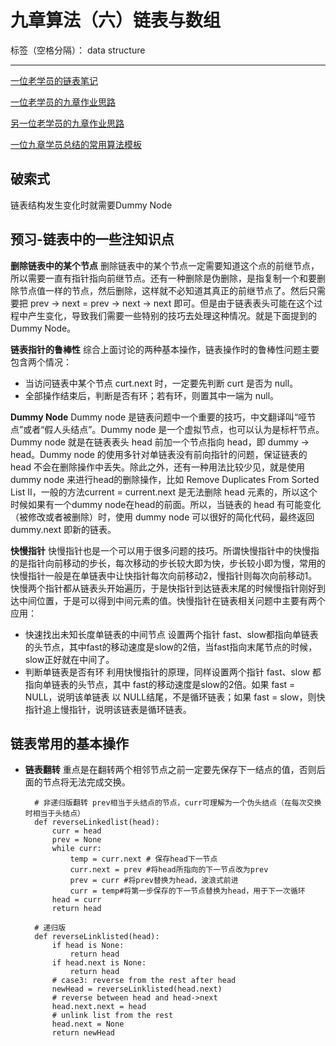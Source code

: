 ﻿# 九章算法（六）链表与数组

标签（空格分隔）： data structure

---

[一位老学员的链表笔记](http://blog.csdn.net/xiaqian0917/article/details/53266797)

[一位老学员的九章作业思路](http://www.cnblogs.com/kinghey-java-ljx/p/6290494.html)

[另一位老学员的九章作业思路](http://www.cnblogs.com/yueyebigdata/p/5126290.html)

[一位九章学员总结的常用算法模板](http://www.cnblogs.com/yueyebigdata/p/5126333.html)
## 破索式
链表结构发生变化时就需要Dummy Node

## 预习-链表中的一些注知识点
**删除链表中的某个节点**
删除链表中的某个节点一定需要知道这个点的前继节点，所以需要一直有指针指向前继节点。还有一种删除是伪删除，是指复制一个和要删除节点值一样的节点，然后删除，这样就不必知道其真正的前继节点了。然后只需要把 prev -> next = prev -> next -> next 即可。但是由于链表表头可能在这个过程中产生变化，导致我们需要一些特别的技巧去处理这种情况。就是下面提到的 Dummy Node。

**链表指针的鲁棒性**
综合上面讨论的两种基本操作，链表操作时的鲁棒性问题主要包含两个情况：
+ 当访问链表中某个节点 curt.next 时，一定要先判断 curt 是否为 null。
+ 全部操作结束后，判断是否有环；若有环，则置其中一端为 null。

**Dummy Node**
Dummy node 是链表问题中一个重要的技巧，中文翻译叫“哑节点”或者“假人头结点”。Dummy node 是一个虚拟节点，也可以认为是标杆节点。Dummy node 就是在链表表头 head 前加一个节点指向 head，即 dummy -> head。Dummy node 的使用多针对单链表没有前向指针的问题，保证链表的 head 不会在删除操作中丢失。除此之外，还有一种用法比较少见，就是使用 dummy node 来进行head的删除操作，比如 Remove Duplicates From Sorted List II，一般的方法current = current.next 是无法删除 head 元素的，所以这个时候如果有一个dummy node在head的前面。所以，当链表的 head 有可能变化（被修改或者被删除）时，使用 dummy node 可以很好的简化代码，最终返回 dummy.next 即新的链表。

**快慢指针**
快慢指针也是一个可以用于很多问题的技巧。所谓快慢指针中的快慢指的是指针向前移动的步长，每次移动的步长较大即为快，步长较小即为慢，常用的快慢指针一般是在单链表中让快指针每次向前移动2，慢指针则每次向前移动1。快慢两个指针都从链表头开始遍历，于是快指针到达链表末尾的时候慢指针刚好到达中间位置，于是可以得到中间元素的值。快慢指针在链表相关问题中主要有两个应用：

+ 快速找出未知长度单链表的中间节点 设置两个指针 fast、slow都指向单链表的头节点，其中fast的移动速度是slow的2倍，当fast指向末尾节点的时候，slow正好就在中间了。
+ 判断单链表是否有环 利用快慢指针的原理，同样设置两个指针 fast、slow 都指向单链表的头节点，其中 fast的移动速度是slow的2倍。如果 fast = NULL，说明该单链表 以 NULL结尾，不是循环链表；如果 fast = slow，则快指针追上慢指针，说明该链表是循环链表。

## 链表常用的基本操作

+ **链表翻转** 重点是在翻转两个相邻节点之前一定要先保存下一结点的值，否则后面的节点将无法完成交换。

        # 非递归版翻转 prev相当于头结点的节点，curr可理解为一个伪头结点（在每次交换时相当于头结点）
        def reverseLinkedlist(head):
            curr = head
            prev = None
            while curr:
                temp = curr.next # 保存head下一节点
                curr.next = prev #将head所指向的下一节点改为prev
                prev = curr #将prev替换为head，波浪式前进
                curr = temp#将第一步保存的下一节点替换为head，用于下一次循环
            head = curr
            return head
            
        # 递归版
        def reverseLinklisted(head):
            if head is None:
                return head
            if head.next is None:
                return head
            # case3: reverse from the rest after head
            newHead = reverseLinklisted(head.next)
            # reverse between head and head->next
            head.next.next = head
            # unlink list from the rest
            head.next = None
            return newHead
            
        





